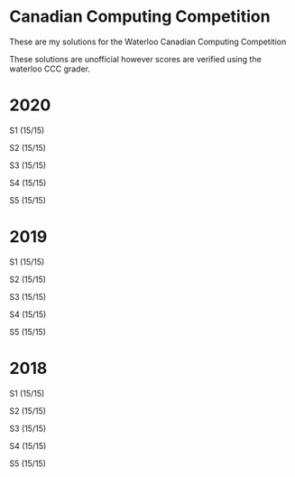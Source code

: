 # Canadian Computing Competition

These are my solutions for the Waterloo Canadian Computing Competition

These solutions are unofficial however scores are verified using the waterloo CCC grader.


# 2020

S1 (15/15)

S2 (15/15)

S3 (15/15)

S4 (15/15)

S5 (15/15)


# 2019

S1 (15/15)

S2 (15/15)

S3 (15/15)

S4 (15/15)

S5 (15/15)

# 2018

S1 (15/15)

S2 (15/15)

S3 (15/15)

S4 (15/15)

S5 (15/15)